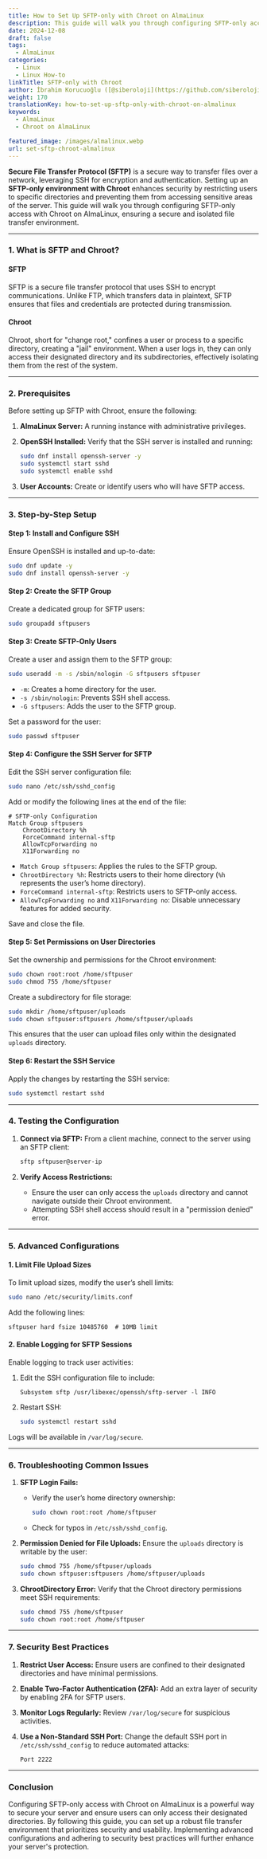 ```yaml
---
title: How to Set Up SFTP-only with Chroot on AlmaLinux
description: This guide will walk you through configuring SFTP-only access with Chroot on AlmaLinux, ensuring a secure and isolated file transfer environment.
date: 2024-12-08
draft: false
tags:
  - AlmaLinux
categories:
  - Linux
  - Linux How-to
linkTitle: SFTP-only with Chroot
author: İbrahim Korucuoğlu ([@siberoloji](https://github.com/siberoloji))
weight: 170
translationKey: how-to-set-up-sftp-only-with-chroot-on-almalinux
keywords:
  - AlmaLinux
  - Chroot on AlmaLinux

featured_image: /images/almalinux.webp
url: set-sftp-chroot-almalinux
---
```

**Secure File Transfer Protocol (SFTP)** is a secure way to transfer files over a network, leveraging SSH for encryption and authentication. Setting up an **SFTP-only environment with Chroot** enhances security by restricting users to specific directories and preventing them from accessing sensitive areas of the server. This guide will walk you through configuring SFTP-only access with Chroot on AlmaLinux, ensuring a secure and isolated file transfer environment.

---

### **1. What is SFTP and Chroot?**

#### **SFTP**

SFTP is a secure file transfer protocol that uses SSH to encrypt communications. Unlike FTP, which transfers data in plaintext, SFTP ensures that files and credentials are protected during transmission.

#### **Chroot**

Chroot, short for "change root," confines a user or process to a specific directory, creating a "jail" environment. When a user logs in, they can only access their designated directory and its subdirectories, effectively isolating them from the rest of the system.

---

### **2. Prerequisites**

Before setting up SFTP with Chroot, ensure the following:

1. **AlmaLinux Server:** A running instance with administrative privileges.
2. **OpenSSH Installed:** Verify that the SSH server is installed and running:

   ```bash
   sudo dnf install openssh-server -y
   sudo systemctl start sshd
   sudo systemctl enable sshd
   ```

3. **User Accounts:** Create or identify users who will have SFTP access.

---

### **3. Step-by-Step Setup**

#### **Step 1: Install and Configure SSH**

Ensure OpenSSH is installed and up-to-date:

```bash
sudo dnf update -y
sudo dnf install openssh-server -y
```

#### **Step 2: Create the SFTP Group**

Create a dedicated group for SFTP users:

```bash
sudo groupadd sftpusers
```

#### **Step 3: Create SFTP-Only Users**

Create a user and assign them to the SFTP group:

```bash
sudo useradd -m -s /sbin/nologin -G sftpusers sftpuser
```

- `-m`: Creates a home directory for the user.
- `-s /sbin/nologin`: Prevents SSH shell access.
- `-G sftpusers`: Adds the user to the SFTP group.

Set a password for the user:

```bash
sudo passwd sftpuser
```

#### **Step 4: Configure the SSH Server for SFTP**

Edit the SSH server configuration file:

```bash
sudo nano /etc/ssh/sshd_config
```

Add or modify the following lines at the end of the file:

```plaintext
# SFTP-only Configuration
Match Group sftpusers
    ChrootDirectory %h
    ForceCommand internal-sftp
    AllowTcpForwarding no
    X11Forwarding no
```

- `Match Group sftpusers`: Applies the rules to the SFTP group.
- `ChrootDirectory %h`: Restricts users to their home directory (`%h` represents the user’s home directory).
- `ForceCommand internal-sftp`: Restricts users to SFTP-only access.
- `AllowTcpForwarding no` and `X11Forwarding no`: Disable unnecessary features for added security.

Save and close the file.

#### **Step 5: Set Permissions on User Directories**

Set the ownership and permissions for the Chroot environment:

```bash
sudo chown root:root /home/sftpuser
sudo chmod 755 /home/sftpuser
```

Create a subdirectory for file storage:

```bash
sudo mkdir /home/sftpuser/uploads
sudo chown sftpuser:sftpusers /home/sftpuser/uploads
```

This ensures that the user can upload files only within the designated `uploads` directory.

#### **Step 6: Restart the SSH Service**

Apply the changes by restarting the SSH service:

```bash
sudo systemctl restart sshd
```

---

### **4. Testing the Configuration**

1. **Connect via SFTP:**
   From a client machine, connect to the server using an SFTP client:

   ```bash
   sftp sftpuser@server-ip
   ```

2. **Verify Access Restrictions:**
   - Ensure the user can only access the `uploads` directory and cannot navigate outside their Chroot environment.
   - Attempting SSH shell access should result in a "permission denied" error.

---

### **5. Advanced Configurations**

#### **1. Limit File Upload Sizes**

To limit upload sizes, modify the user’s shell limits:

```bash
sudo nano /etc/security/limits.conf
```

Add the following lines:

```plaintext
sftpuser hard fsize 10485760  # 10MB limit
```

#### **2. Enable Logging for SFTP Sessions**

Enable logging to track user activities:

1. Edit the SSH configuration file to include:

   ```plaintext
   Subsystem sftp /usr/libexec/openssh/sftp-server -l INFO
   ```

2. Restart SSH:

   ```bash
   sudo systemctl restart sshd
   ```

Logs will be available in `/var/log/secure`.

---

### **6. Troubleshooting Common Issues**

1. **SFTP Login Fails:**
   - Verify the user’s home directory ownership:

     ```bash
     sudo chown root:root /home/sftpuser
     ```

   - Check for typos in `/etc/ssh/sshd_config`.

2. **Permission Denied for File Uploads:**
   Ensure the `uploads` directory is writable by the user:

   ```bash
   sudo chmod 755 /home/sftpuser/uploads
   sudo chown sftpuser:sftpusers /home/sftpuser/uploads
   ```

3. **ChrootDirectory Error:**
   Verify that the Chroot directory permissions meet SSH requirements:

   ```bash
   sudo chmod 755 /home/sftpuser
   sudo chown root:root /home/sftpuser
   ```

---

### **7. Security Best Practices**

1. **Restrict User Access:**
   Ensure users are confined to their designated directories and have minimal permissions.
2. **Enable Two-Factor Authentication (2FA):**
   Add an extra layer of security by enabling 2FA for SFTP users.
3. **Monitor Logs Regularly:**
   Review `/var/log/secure` for suspicious activities.
4. **Use a Non-Standard SSH Port:**
   Change the default SSH port in `/etc/ssh/sshd_config` to reduce automated attacks:

   ```plaintext
   Port 2222
   ```

---

### **Conclusion**

Configuring SFTP-only access with Chroot on AlmaLinux is a powerful way to secure your server and ensure users can only access their designated directories. By following this guide, you can set up a robust file transfer environment that prioritizes security and usability. Implementing advanced configurations and adhering to security best practices will further enhance your server's protection.
